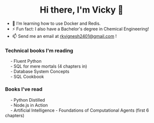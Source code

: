 <p>
        <h1 align = "Center"> <b> Hi there, I'm Vicky 👋 </b> </h1>
</p>

- 🌱 I’m learning how to use Docker and Redis.
- ⚡ Fun fact: I also have a Bachelor's degree in Chemical Engineering!
- 📫 Send me an email at rkvignesh2401@gmail.com !
<p>
        <h3>Technical books I'm reading</h3>
</p>
<p>
          &ensp; &ensp;- Fluent Python <br />
          &ensp; &ensp;- SQL for mere mortals (4 chapters in) <br />
          &ensp; &ensp;- Database System Concepts <br />
          &ensp; &ensp;- SQL Cookbook <br />
</p>
<p>
        <h3>Books I've read</h3>
          &ensp; &ensp;- Python Distilled <br />
          &ensp; &ensp;- Node.js in Action <br />
          &ensp; &ensp;- Artificial Intelligence - Foundations of Computational Agents (first 6 chapters) <br />
</p>


<!--
**rkv-2401/rkv-2401** is a ✨ _special_ ✨ repository because its `README.md` (this file) appears on your GitHub profile.

Here are some ideas to get you started:

- 🔭 I’m currently working on ...
- 🌱 I’m currently learning ...
- 👯 I’m looking to collaborate on ...
- 🤔 I’m looking for help with ...
- 💬 Ask me about ...
- 📫 How to reach me: ...
- 😄 Pronouns: ...
- ⚡ Fun fact: ...
-->
